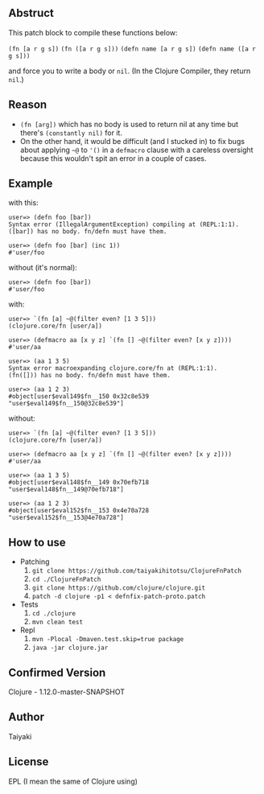 ## Abstruct
This patch block to compile these functions below:

`(fn [a r g s])`
`(fn ([a r g s]))`
`(defn name [a r g s])`
`(defn name ([a r g s]))`

and force you to write a body or `nil`.
(In the Clojure Compiler, they return `nil`.)



## Reason
* `(fn [arg])` which has no body is used to return nil at any time but there's `(constantly nil)` for it.
* On the other hand, it would be difficult (and I stucked in) to fix bugs about applying `~@` to `'()` in a `defmacro` clause with a careless oversight because this wouldn't spit an error in a couple of cases.



## Example

with this:
```
user=> (defn foo [bar])
Syntax error (IllegalArgumentException) compiling at (REPL:1:1).
([bar]) has no body. fn/defn must have them.

user=> (defn foo [bar] (inc 1))
#'user/foo
```

without (it's normal):
```
user=> (defn foo [bar]) 
#'user/foo
```

with:
```
user=> `(fn [a] ~@(filter even? [1 3 5]))
(clojure.core/fn [user/a])

user=> (defmacro aa [x y z] `(fn [] ~@(filter even? [x y z])))
#'user/aa

user=> (aa 1 3 5)
Syntax error macroexpanding clojure.core/fn at (REPL:1:1).
(fn([])) has no body. fn/defn must have them.

user=> (aa 1 2 3)
#object[user$eval149$fn__150 0x32c8e539 "user$eval149$fn__150@32c8e539"]
```

without:
```
user=> `(fn [a] ~@(filter even? [1 3 5])) 
(clojure.core/fn [user/a])

user=> (defmacro aa [x y z] `(fn [] ~@(filter even? [x y z])))
#'user/aa

user=> (aa 1 3 5)
#object[user$eval148$fn__149 0x70efb718 "user$eval148$fn__149@70efb718"]

user=> (aa 1 2 3)
#object[user$eval152$fn__153 0x4e70a728 "user$eval152$fn__153@4e70a728"]

```



## How to use
* Patching
  1. `git clone https://github.com/taiyakihitotsu/ClojureFnPatch`
  2. `cd ./ClojureFnPatch`
  3. `git clone https://github.com/clojure/clojure.git`
  4. `patch -d clojure -p1 < defnfix-patch-proto.patch`
* Tests 
  1. `cd ./clojure`
  2. `mvn clean test`
* Repl
  1. `mvn -Plocal -Dmaven.test.skip=true package`
  2. `java -jar clojure.jar`



## Confirmed Version
Clojure - 1.12.0-master-SNAPSHOT




## Author
Taiyaki



## License
EPL
(I mean the same of Clojure using)
